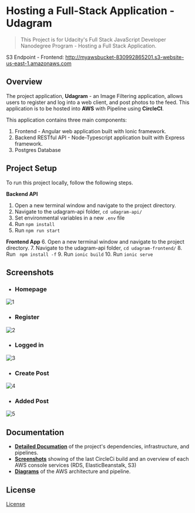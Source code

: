 # Hosting a Full-Stack Application - Udagram

> This Project is for Udacity's Full Stack JavaScript Developer Nanodegree Program - Hosting a Full Stack Application.

S3 Endpoint - Frontend: http://myawsbucket-830992865201.s3-website-us-east-1.amazonaws.com

## Overview

The project application, **Udagram** - an Image Filtering application, allows users to register and log into a web client, and post photos to the feed. This application is to be hosted into **AWS** with Pipeline using **CircleCI**.

This application contains three main components:

1.  Frontend - Angular web application built with Ionic framework.
2.  Backend RESTful API - Node-Typescript application built with Express framework.
3.  Postgres Database

## Project Setup

To run this project locally, follow the following steps.

**Backend API**

1. Open a new terminal window and navigate to the project directory.
2. Navigate to the udagram-api folder, `cd udagram-api/`
3. Set environmental variables in a new `.env` file
4. Run `npm install`
5. Run `npm run start `

**Frontend App** 6. Open a new terminal window and navigate to the project directory. 7. Navigate to the udagram-api folder, `cd udagram-frontend/` 8. Run ` npm install -f` 9. Run `ionic build` 10. Run `ionic serve`

## Screenshots

- ### Homepage
![1](https://user-images.githubusercontent.com/90178514/209948987-b943c0bc-9df8-45c4-8380-f7aae1eb4bd7.jpg)

- ### Register
![2](https://user-images.githubusercontent.com/90178514/209948988-0817f38e-48db-4ade-a87c-9912cc6f0f8f.jpg)
- ### Logged in
![3](https://user-images.githubusercontent.com/90178514/209948992-95ab5867-9219-444c-84f1-a4b1656259de.jpg)
- ### Create Post
![4](https://user-images.githubusercontent.com/90178514/209948995-7a6a265f-14d6-48f9-ab1e-e897509266b0.jpg)
- ### Added Post
![5](https://user-images.githubusercontent.com/90178514/209948980-b4e55dab-9a79-41d8-bf4c-215b36d40742.jpg)

## Documentation

- **[Detailed Documation](https://github.com/Muneerah53/Udagram-Hosting-Full-Stack-App-AWS/blob/master/docs/)** of the project's dependencies, infrastructure, and pipelines.
- **[Screenshots](https://github.com/Muneerah53/Udagram-Hosting-Full-Stack-App-AWS/blob/master/docs/screenshots/)** showing of the last CircleCi build and an overview of each AWS console services (RDS, ElasticBeanstalk, S3)
- **[Diagrams](https://github.com/Muneerah53/Udagram-Hosting-Full-Stack-App-AWS/blob/master/docs/diagrams/)** of the AWS architecture and pipeline.

## License

[License](LICENSE.txt)
